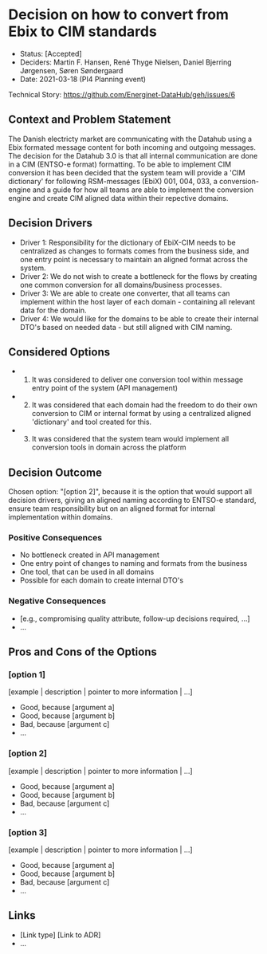 # Decision on how to convert from Ebix to CIM standards

* Status: [Accepted] <!-- optional -->
* Deciders: Martin F. Hansen, René Thyge Nielsen, Daniel Bjerring Jørgensen, Søren Søndergaard <!-- optional -->
* Date: 2021-03-18 (PI4 Planning event) <!-- optional -->

Technical Story: <https://github.com/Energinet-DataHub/geh/issues/6>

## Context and Problem Statement

The Danish electricty market are communicating with the Datahub using a Ebix formated message content for both incoming and outgoing messages. The decision for the Datahub 3.0 is that all internal communication are done in a CIM (ENTSO-e format) formatting. To be able to implement CIM conversion it has been decided that the system team will provide a 'CIM dictionary' for following RSM-messages (EbiX) 001, 004, 033, a conversion-engine and a guide for how all teams are able to implement the conversion engine and create CIM aligned data within their repective domains.

## Decision Drivers

* Driver 1: Responsibility for the dictionary of EbiX-CIM needs to be centralized as changes to formats comes from the business side, and one entry point is necessary to maintain an aligned format across the system.
* Driver 2: We do not wish to create a bottleneck for the flows by creating one common conversion for all domains/business processes.
* Driver 3: We are able to create one converter, that all teams can implement within the host layer of each domain - containing all relevant data for the domain.
* Driver 4: We would like for the domains to be able to create their internal DTO's based on needed data - but still aligned with CIM naming.

## Considered Options

* 1. It was considered to deliver one conversion tool within message entry point of the system (API management)
* 2. It was considered that each domain had the freedom to do their own conversion to CIM or internal format by using a centralized aligned 'dictionary' and tool created for this.
* 3. It was considered that the system team would implement all conversion tools in domain across the platform

## Decision Outcome

Chosen option: "[option 2]", because it is the option that would support all decision drivers, giving an aligned naming according to ENTSO-e standard, ensure team responsibility but on an aligned format for internal implementation within domains.

### Positive Consequences

* No bottleneck created in API management
* One entry point of changes to naming and formats from the business
* One tool, that can be used in all domains
* Possible for each domain to create internal DTO's

### Negative Consequences <!-- optional -->

* [e.g., compromising quality attribute, follow-up decisions required, …]
* …

## Pros and Cons of the Options <!-- optional -->

### [option 1]

[example | description | pointer to more information | …] <!-- optional -->

* Good, because [argument a]
* Good, because [argument b]
* Bad, because [argument c]
* … <!-- numbers of pros and cons can vary -->

### [option 2]

[example | description | pointer to more information | …] <!-- optional -->

* Good, because [argument a]
* Good, because [argument b]
* Bad, because [argument c]
* … <!-- numbers of pros and cons can vary -->

### [option 3]

[example | description | pointer to more information | …] <!-- optional -->

* Good, because [argument a]
* Good, because [argument b]
* Bad, because [argument c]
* … <!-- numbers of pros and cons can vary -->

## Links <!-- optional -->

* [Link type] [Link to ADR] <!-- example: Refined by [ADR-0005](0005-example.md) -->
* … <!-- numbers of links can vary -->
